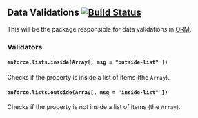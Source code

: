 ## Data Validations [![Build Status](https://secure.travis-ci.org/dresende/node-enforce.png?branch=master)](http://travis-ci.org/dresende/node-enforce)

This will be the package responsible for data validations in [ORM](http://dresende.github.io/node-orm2).

### Validators

#### `enforce.lists.inside(Array[, msg = "outside-list" ])`

Checks if the property is inside a list of items (the `Array`).

#### `enforce.lists.outside(Array[, msg = "inside-list" ])`

Checks if the property is not inside a list of items (the `Array`).
